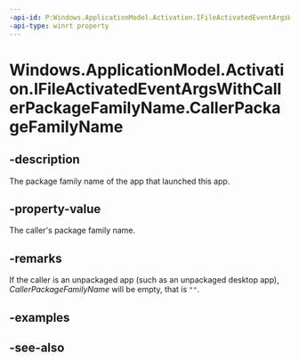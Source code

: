 ```yaml
---
-api-id: P:Windows.ApplicationModel.Activation.IFileActivatedEventArgsWithCallerPackageFamilyName.CallerPackageFamilyName
-api-type: winrt property
---
```


<!-- Property syntax
public string CallerPackageFamilyName { get; }
-->

# Windows.ApplicationModel.Activation.IFileActivatedEventArgsWithCallerPackageFamilyName.CallerPackageFamilyName

## -description
The package family name of the app that launched this app.

## -property-value
The caller's package family name.

## -remarks
If the caller is an unpackaged app (such as an unpackaged desktop app), *CallerPackageFamilyName* will be empty, that is `""`.

## -examples

## -see-also
